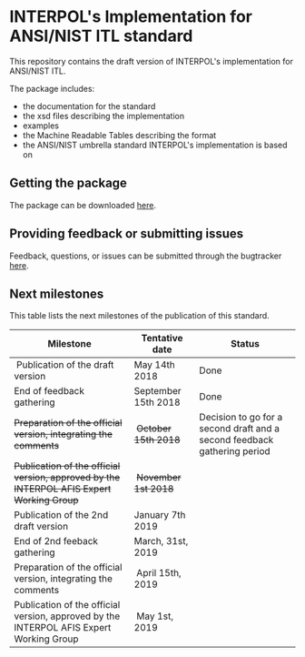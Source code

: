 # INTERPOL's Implementation for ANSI/NIST ITL standard

This repository contains the draft version of INTERPOL's implementation for ANSI/NIST ITL.

The package includes:

*  the documentation for the standard
*  the xsd files describing the implementation
*  examples
*  the Machine Readable Tables describing the format
*  the ANSI/NIST umbrella standard INTERPOL's implementation is based on

## Getting the package
The package can be downloaded [here](https://bitbucket.org/int_faas/interpol-implementation-for-ansi-nist-itl-standard/get/06.00.00b.zip).

## Providing feedback or submitting issues
Feedback, questions, or issues can be submitted through the bugtracker [here](https://bitbucket.org/int_faas/interpol-implementation-for-ansi-nist-itl-standard/issues/new).

## Next milestones
This table lists the next milestones of the publication of this standard.

| Milestone                                                         | Tentative date        | Status |
|-------------------------------------------------------------------|-----------------------|--------|
| Publication of the draft version                                  | May 14th 2018         | Done   |
| End of feedback gathering                                         | September 15th 2018   | Done   |
| ~~Preparation of the official version, integrating the comments~~ | ~~October 15th 2018~~ | Decision to go for a second draft and a second feedback gathering period |
| ~~Publication of the official version, approved by the INTERPOL AFIS Expert Working Group~~ | ~~November 1st 2018~~ | |
| Publication of the 2nd draft version                              | January 7th 2019      |        |
| End of 2nd feeback gathering                                      | March, 31st, 2019     |        |
| Preparation of the official version, integrating the comments     | April 15th, 2019      |        |
| Publication of the official version, approved by the INTERPOL AFIS Expert Working Group   | May 1st, 2019 | |


